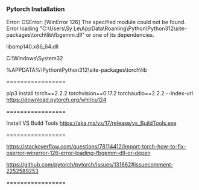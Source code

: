 ### Pytorch Installation

Error: OSError: [WinError 126] The specified module could not be found. Error loading "C:\Users\Sy Le\AppData\Roaming\Python\Python312\site-packages\torch\lib\fbgemm.dll" or one of its dependencies.

libomp140.x86_64.dll

C:\Windows\System32

%APPDATA%\Python\Python312\site-packages\torch\lib

=================

pip3 install torch==2.2.2 torchvision==0.17.2 torchaudio==2.2.2 --index-url https://download.pytorch.org/whl/cu124

=================

Install VS Build Tools
https://aka.ms/vs/17/release/vs_BuildTools.exe

=================

https://stackoverflow.com/questions/78114412/import-torch-how-to-fix-oserror-winerror-126-error-loading-fbgemm-dll-or-depen

https://github.com/pytorch/pytorch/issues/131662#issuecomment-2252589253

=================
